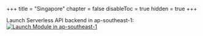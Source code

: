 +++
title = "Singapore"
chapter = false
disableToc = true
hidden = true
+++

Launch Serverless API backend in ap-southeast-1: [![Launch Module in ap-southeast-1](http://docs.aws.amazon.com/AWSCloudFormation/latest/UserGuide/images/cloudformation-launch-stack-button.png)][Launch ap-southeast-1]

[Launch ap-southeast-1]: https://console.aws.amazon.com/cloudformation/home?region=ap-southeast-1#/stacks/new?stackName=WildRydesBackend&templateURL=https://s3.amazonaws.com/wildrydes-ap-southeast-1/Auth/2_ServerlessAPI/ServerlessBackendv2.yaml
